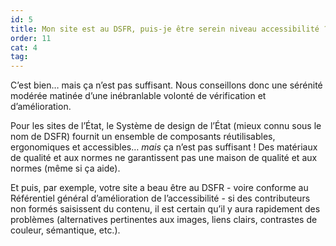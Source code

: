 ```yaml
---
id: 5
title: Mon site est au DSFR, puis-je être serein niveau accessibilité ?
order: 11
cat: 4
tag:
---
```

C’est bien… mais ça n’est pas suffisant. Nous conseillons donc une sérénité modérée matinée d’une inébranlable volonté de vérification et d’amélioration.

Pour les sites de l’État, le Système de design de l’État (mieux connu sous le nom de DSFR) fournit un ensemble de composants réutilisables, ergonomiques et accessibles… *mais* ça n’est pas suffisant&nbsp;! Des matériaux de qualité et aux normes ne garantissent pas une maison de qualité et aux normes (même si ça aide).

Et puis, par exemple, votre site a beau être au DSFR -&nbsp;voire conforme au Référentiel général d’amélioration de l’accessibilité&nbsp;- si des contributeurs non formés saisissent du contenu, il est certain qu’il y aura rapidement des problèmes (alternatives pertinentes aux images, liens clairs, contrastes de couleur, sémantique, etc.).
